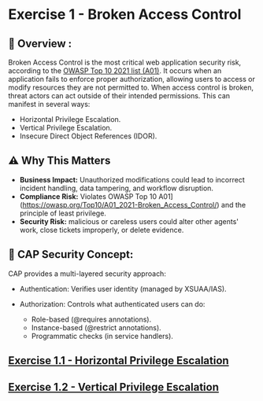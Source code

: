 # Exercise 1 - Broken Access Control

## 📖 Overview :
Broken Access Control  is the most critical web application security risk, according to the [OWASP Top 10 2021 list (A01)](https://owasp.org/Top10/A01_2021-Broken_Access_Control/). It occurs when an application fails to enforce proper authorization, allowing users to access or modify resources they are not permitted to. When access control is broken, threat actors can act outside of their intended permissions. This can manifest in several ways:

- Horizontal Privilege Escalation.
- Vertical Privilege Escalation.
- Insecure Direct Object References (IDOR).

## ⚠️ Why This Matters

* **Business Impact:** Unauthorized modifications could lead to incorrect incident handling, data tampering, and workflow disruption.
* **Compliance Risk:** Violates OWASP Top 10 A01](https://owasp.org/Top10/A01_2021-Broken_Access_Control/) and the principle of least privilege.
* **Security Risk:** malicious or careless users could alter other agents' work, close tickets improperly, or delete evidence.

## 🔐 CAP Security Concept: 

CAP provides a multi-layered security approach:

- Authentication: Verifies user identity (managed by XSUAA/IAS).

- Authorization: Controls what authenticated users can do:
    - Role-based (@requires annotations).
    - Instance-based (@restrict annotations).
    - Programmatic checks (in service handlers).

## [Exercise 1.1 - Horizontal Privilege Escalation](./ex1.1/README.md)
## [Exercise 1.2 - Vertical Privilege Escalation](./ex1.2/README.md)


